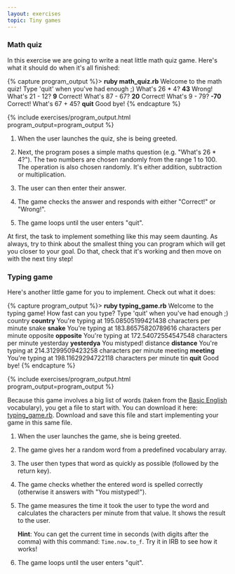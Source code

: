 ```yaml
---
layout: exercises
topic: Tiny games
---
```


### Math quiz

In this exercise we are going to write a neat little math quiz game. Here's what it should do when it's all finished:

{% capture program_output %}> <b>ruby math_quiz.rb</b>
Welcome to the math quiz!
Type 'quit' when you've had enough ;)
What's 26 * 4?
<b>43</b>
Wrong!
What's 21 - 12?
<b>9</b>
Correct!
What's 87 - 67?
<b>20</b>
Correct!
What's 9 - 79?
<b>-70</b>
Correct!
What's 67 + 45?
<b>quit</b>
Good bye!
{% endcapture %}

{% include exercises/program_output.html program_output=program_output %}

1.  When the user launches the quiz, she is being greeted.

2.  Next, the program poses a simple maths question (e.g. "What's 26 * 4?"). The two numbers are chosen randomly from the range 1 to 100. The operation is also chosen randomly. It's either addition, subtraction or multiplication.

3.  The user can then enter their answer.

4.  The game checks the answer and responds with either "Correct!" or "Wrong!".

5.  The game loops until the user enters "quit".

At first, the task to implement something like this may seem daunting. As always, try to think about the smallest thing you can program which will get you closer to your goal. Do that, check that it's working and then move on with the next tiny step!


### Typing game

Here's another little game for you to implement. Check out what it does:

{% capture program_output %}> <b>ruby typing_game.rb</b>
Welcome to the typing game! How fast can you type?
Type 'quit' when you've had enough ;)
country
<b>country</b>
You're typing at 195.08505199421438 characters per ​minute
snake
<b>snake</b>
You're typing at 183.86575820789616 characters per ​minute
opposite
<b>opposite</b>
You're typing at 172.54072554547548 characters per ​minute
yesterday
<b>yesterdya</b>
You mistyped!
distance
<b>distance</b>
You're typing at 214.31299509423258 characters per ​minute
meeting
<b>meeting</b>
You're typing at 198.11629294722118 characters per ​minute
tin
<b>quit</b>
Good bye!
{% endcapture %}

{% include exercises/program_output.html program_output=program_output %}

Because this game involves a big list of words (taken from the [Basic English](https://en.wikipedia.org/wiki/Basic_English) vocabulary), you get a file to start with. You can download it here: [typing_game.rb](typing_game.rb). Download and save this file and start implementing your game in this same file.

1.  When the user launches the game, she is being greeted.

2.  The game gives her a random word from a predefined vocabulary array.

3.  The user then types that word as quickly as possible (followed by the return key).

4.  The game checks whether the entered word is spelled correctly (otherwise it answers with "You mistyped!").

5.  The game measures the time it took the user to type the word and calculates the characters per minute from that value. It shows the result to the user.
    
    __Hint__: You can get the current time in seconds (with digits after the comma) with this command: `Time.now.to_f`. Try it in IRB to see how it works!

6.  The game loops until the user enters "quit".




